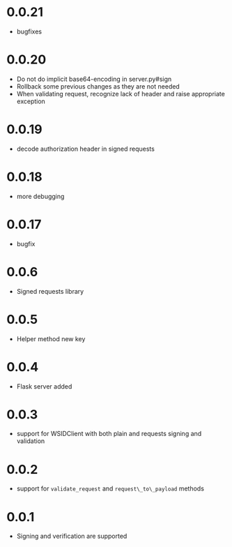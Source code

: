 # 0.0.21

* bugfixes

# 0.0.20

* Do not do implicit base64-encoding in server.py#sign
* Rollback some previous changes as they are not needed
* When validating request, recognize lack of header and raise appropriate exception

# 0.0.19

* decode authorization header in signed requests

# 0.0.18

* more debugging

# 0.0.17

* bugfix

# 0.0.6

* Signed requests library

# 0.0.5

* Helper method new key

# 0.0.4

* Flask server added

# 0.0.3
* support for WSIDClient with both plain and requests signing and validation

# 0.0.2

* support for `validate_request` and `request\_to\_payload` methods

# 0.0.1

* Signing and verification are supported
